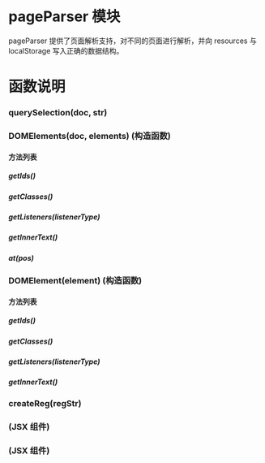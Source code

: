 # pageParser 模块

pageParser 提供了页面解析支持，对不同的页面进行解析，并向 resources 与 localStorage 写入正确的数据结构。

# 函数说明

### querySelection(doc, str)

### DOMElements(doc, elements) (构造函数)

#### 方法列表

##### getIds()

##### getClasses()

##### getListeners(listenerType)

##### getInnerText()

##### at(pos)

### DOMElement(element) (构造函数)

#### 方法列表

##### getIds()

##### getClasses()

##### getListeners(listenerType)

##### getInnerText()

### createReg(regStr)

### <VirtualBrowser> (JSX 组件)

### <VirtualBrowserDocumentDebugger> (JSX 组件)

